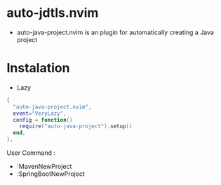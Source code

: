 # auto-jdtls.nvim

- auto-java-project.nvim is an plugin for automatically creating a Java project

# Instalation

- Lazy

```lua
{
  "auto-java-project.nvim",
  event="VeryLazy",
  config = function()
    require("auto-java-project").setup()
  end,
},
```

User Command :

- :MavenNewProject
- :SpringBootNewProject
